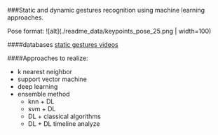 ###Static and dynamic gestures recognition using machine learning approaches.

Pose format:
![alt](./readme_data/keypoints_pose_25.png | width=100)


####databases
[static gestures videos](https://yadi.sk/d/jDZkoxHzegaF5g)


####Approaches to realize:

- k nearest neighbor
- support vector machine
- deep learning
- ensemble method
     - knn + DL
     - svm + DL
     - DL + classical algorithms
     - DL + DL timeline analyze
